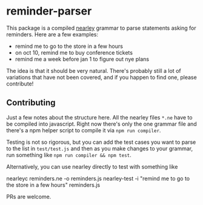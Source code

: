 # reminder-parser

This package is a compiled [nearley](http://nearley.js.org) grammar to parse
statements asking for reminders. Here are a few examples:

- remind me to go to the store in a few hours
- on oct 10, remind me to buy conference tickets
- remind me a week before jan 1 to figure out nye plans

The idea is that it should be very natural. There's probably still a lot of
variations that have not been covered, and if you happen to find one, please
contribute!

## Contributing

Just a few notes about the structure here. All the nearley files `*.ne` have to be compiled into javascript. Right now there's only the one grammar file and there's a npm helper script to compile it via `npm run compiler`.

Testing is not so rigorous, but you can add the test cases you want to parse to the list in `test/test.js` and then as you make changes to your grammar, run something like `npm run compiler && npm test`.

Alternatively, you can use nearley directly to test with something like

  nearleyc reminders.ne -o reminders.js
  nearley-test -i "remind me to go to the store in a few hours" reminders.js

PRs are welcome.